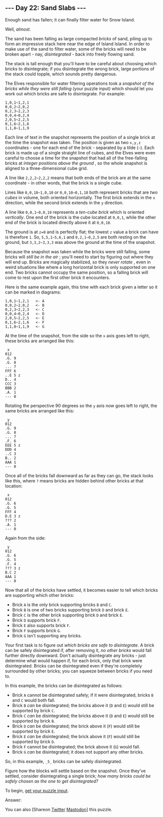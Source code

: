 ## \--- Day 22: Sand Slabs ---

Enough sand has fallen; it can finally filter water for Snow Island.

Well, _almost_.

The sand has been falling as large compacted _bricks_ of sand, piling up to
form an impressive stack here near the edge of Island Island. In order to make
use of the sand to filter water, some of the bricks will need to be broken
apart - nay, _disintegrated_ \- back into freely flowing sand.

The stack is tall enough that you'll have to be careful about choosing which
bricks to disintegrate; if you disintegrate the wrong brick, large portions of
the stack could topple, which sounds pretty dangerous.

The Elves responsible for water filtering operations took a _snapshot of the
bricks while they were still falling_ (your puzzle input) which should let you
work out which bricks are safe to disintegrate. For example:

    
    
    1,0,1~1,2,1
    0,0,2~2,0,2
    0,2,3~2,2,3
    0,0,4~0,2,4
    2,0,5~2,2,5
    0,1,6~2,1,6
    1,1,8~1,1,9
    

Each line of text in the snapshot represents the position of a single brick at
the time the snapshot was taken. The position is given as two `x,y,z`
coordinates - one for each end of the brick - separated by a tilde (`~`). Each
brick is made up of a single straight line of cubes, and the Elves were even
careful to choose a time for the snapshot that had all of the free-falling
bricks at _integer positions above the ground_ , so the whole snapshot is
aligned to a three-dimensional cube grid.

A line like `2,2,2~2,2,2` means that both ends of the brick are at the same
coordinate - in other words, that the brick is a single cube.

Lines like `0,0,10~1,0,10` or `0,0,10~0,1,10` both represent bricks that are
_two cubes_ in volume, both oriented horizontally. The first brick extends in
the `x` direction, while the second brick extends in the `y` direction.

A line like `0,0,1~0,0,10` represents a _ten-cube brick_ which is oriented
_vertically_. One end of the brick is the cube located at `0,0,1`, while the
other end of the brick is located directly above it at `0,0,10`.

The ground is at `z=0` and is perfectly flat; the lowest `z` value a brick can
have is therefore `1`. So, `5,5,1~5,6,1` and `0,2,1~0,2,5` are both resting on
the ground, but `3,3,2~3,3,3` was above the ground at the time of the
snapshot.

Because the snapshot was taken while the bricks were still falling, some
bricks will _still be in the air_ ; you'll need to start by figuring out where
they will end up. Bricks are magically stabilized, so they _never rotate_ ,
even in weird situations like where a long horizontal brick is only supported
on one end. Two bricks cannot occupy the same position, so a falling brick
will come to rest upon the first other brick it encounters.

Here is the same example again, this time with each brick given a letter so it
can be marked in diagrams:

    
    
    1,0,1~1,2,1   <- A
    0,0,2~2,0,2   <- B
    0,2,3~2,2,3   <- C
    0,0,4~0,2,4   <- D
    2,0,5~2,2,5   <- E
    0,1,6~2,1,6   <- F
    1,1,8~1,1,9   <- G
    

At the time of the snapshot, from the side so the `x` axis goes left to right,
these bricks are arranged like this:

    
    
     x
    012
    .G. 9
    .G. 8
    ... 7
    FFF 6
    ..E 5 z
    D.. 4
    CCC 3
    BBB 2
    .A. 1
    --- 0
    

Rotating the perspective 90 degrees so the `y` axis now goes left to right,
the same bricks are arranged like this:

    
    
     y
    012
    .G. 9
    .G. 8
    ... 7
    .F. 6
    EEE 5 z
    DDD 4
    ..C 3
    B.. 2
    AAA 1
    --- 0
    

Once all of the bricks fall downward as far as they can go, the stack looks
like this, where `?` means bricks are hidden behind other bricks at that
location:

    
    
     x
    012
    .G. 6
    .G. 5
    FFF 4
    D.E 3 z
    ??? 2
    .A. 1
    --- 0
    

Again from the side:

    
    
     y
    012
    .G. 6
    .G. 5
    .F. 4
    ??? 3 z
    B.C 2
    AAA 1
    --- 0
    

Now that all of the bricks have settled, it becomes easier to tell which
bricks are supporting which other bricks:

  * Brick `A` is the only brick supporting bricks `B` and `C`.
  * Brick `B` is one of two bricks supporting brick `D` and brick `E`.
  * Brick `C` is the other brick supporting brick `D` and brick `E`.
  * Brick `D` supports brick `F`.
  * Brick `E` also supports brick `F`.
  * Brick `F` supports brick `G`.
  * Brick `G` isn't supporting any bricks.

Your first task is to figure out _which bricks are safe to disintegrate_. A
brick can be safely disintegrated if, after removing it, _no other bricks_
would fall further directly downward. Don't actually disintegrate any bricks -
just determine what would happen if, for each brick, only that brick were
disintegrated. Bricks can be disintegrated even if they're completely
surrounded by other bricks; you can squeeze between bricks if you need to.

In this example, the bricks can be disintegrated as follows:

  * Brick `A` cannot be disintegrated safely; if it were disintegrated, bricks `B` and `C` would both fall.
  * Brick `B` _can_ be disintegrated; the bricks above it (`D` and `E`) would still be supported by brick `C`.
  * Brick `C` _can_ be disintegrated; the bricks above it (`D` and `E`) would still be supported by brick `B`.
  * Brick `D` _can_ be disintegrated; the brick above it (`F`) would still be supported by brick `E`.
  * Brick `E` _can_ be disintegrated; the brick above it (`F`) would still be supported by brick `D`.
  * Brick `F` cannot be disintegrated; the brick above it (`G`) would fall.
  * Brick `G` _can_ be disintegrated; it does not support any other bricks.

So, in this example, `_5_` bricks can be safely disintegrated.

Figure how the blocks will settle based on the snapshot. Once they've settled,
consider disintegrating a single brick; _how many bricks could be safely
chosen as the one to get disintegrated?_

To begin, [get your puzzle input](22/input).

Answer:

You can also [Shareon
[Twitter](https://twitter.com/intent/tweet?text=%22Sand+Slabs%22+%2D+Day+22+%2D+Advent+of+Code+2023&url=https%3A%2F%2Fadventofcode%2Ecom%2F2023%2Fday%2F22&related=ericwastl&hashtags=AdventOfCode)
[Mastodon](javascript:void\(0\);)] this puzzle.